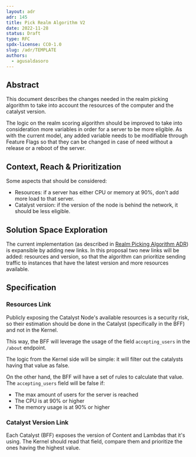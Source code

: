 ```yaml
---
layout: adr
adr: 145
title: Pick Realm Algorithm V2
date: 2022-11-28
status: Draft
type: RFC
spdx-license: CC0-1.0
slug: /adr/TEMPLATE
authors:
  - agusaldasoro
---
```


## Abstract

This document describes the changes needed in the realm picking algorithm to take into account the resources of the computer and the catalyst version.

The logic on the realm scoring algorithm should be improved to take into consideration more variables in order for a server to be more eligible. As with the current model, any added variable needs to be modifiable through Feature Flags so that they can be changed in case of need without a release or a reboot of the server.

## Context, Reach & Prioritization

Some aspects that should be considered:

- Resources: if a server has either CPU or memory at 90%, don't add more load to that server.
- Catalyst version: if the version of the node is behind the network, it should be less eligible.


## Solution Space Exploration

The current implementation (as described in [Realm Picking Algorithm ADR](/adr/ADR-86)) is expansible by adding new links. In this proposal two new links will be added: resources and version, so that the algorithm can prioritize sending traffic to instances that have the latest version and more resources available.


## Specification

### Resources Link

Publicly exposing the Catalyst Node's available resources is a security risk, so their estimation should be done in the Catalyst (specifically in the BFF) and not in the Kernel.

This way, the BFF will leverage the usage of the field `accepting_users` in the `/about` endpoint.

The logic from the Kernel side will be simple: it will filter out the catalysts having that value as false.

On the other hand, the BFF will have a set of rules to calculate that value. The `accepting_users` field will be false if:
- The max amount of users for the server is reached
- The CPU is at 90% or higher
- The memory usage is at 90% or higher

### Catalyst Version Link

Each Catalyst (BFF) exposes the version of Content and Lambdas that it's using. The Kernel should read that field, compare them and prioritize the ones having the highest value.

